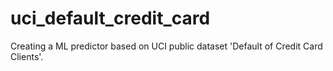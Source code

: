 # uci_default_credit_card
 Creating a ML predictor based on UCI public dataset 'Default of Credit Card Clients'. 
